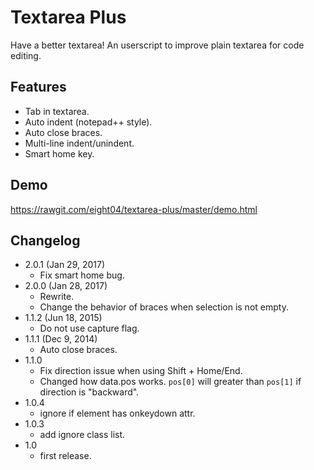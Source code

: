 Textarea Plus
=============
Have a better textarea! An userscript to improve plain textarea for code editing.

Features
--------
* Tab in textarea.
* Auto indent (notepad++ style).
* Auto close braces.
* Multi-line indent/unindent.
* Smart home key.

Demo
----
<https://rawgit.com/eight04/textarea-plus/master/demo.html>

Changelog
---------
* 2.0.1 (Jan 29, 2017)
	- Fix smart home bug.
* 2.0.0 (Jan 28, 2017)
	- Rewrite.
	- Change the behavior of braces when selection is not empty.
* 1.1.2 (Jun 18, 2015)
	- Do not use capture flag.
* 1.1.1 (Dec 9, 2014)
	- Auto close braces.
* 1.1.0
	- Fix direction issue when using Shift + Home/End.
	- Changed how data.pos works. `pos[0]` will greater than `pos[1]` if direction is "backward".
* 1.0.4
	- ignore if element has onkeydown attr.
* 1.0.3
	- add ignore class list.
* 1.0
	- first release.
